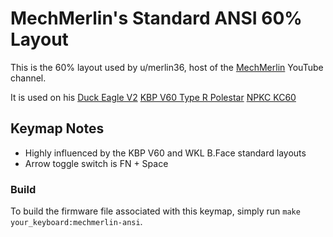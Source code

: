MechMerlin's Standard ANSI 60% Layout
======================

This is the 60% layout used by u/merlin36, host of the [MechMerlin](www.youtube.com/mechmerlin)
YouTube channel.

It is used on his
[Duck Eagle V2](https://github.com/qmk/qmk_firmware/tree/master/keyboards/eagle_viper/v2)
[KBP V60 Type R Polestar](https://github.com/qmk/qmk_firmware/tree/master/keyboards/v60_type_r)
[NPKC KC60](https://github.com/qmk/qmk_firmware/tree/master/keyboards/kc60)

## Keymap Notes
- Highly influenced by the KBP V60 and WKL B.Face standard layouts
- Arrow toggle switch is FN + Space

### Build
To build the firmware file associated with this keymap, simply run `make your_keyboard:mechmerlin-ansi`.
